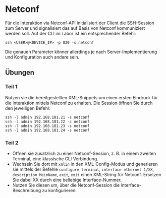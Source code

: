 # Netconf
Für die Interaktion via Netconf-API initialisiert der Client die SSH-Session zum Server und signalisiert das auf Basis von Netconf kommuniziert werden soll. Auf der CLI im Labor ist ein entsprechender Befehl:
```
ssh <USER>@<DEVICE_IP> -p 830 -s netconf
```
Die genauen Parameter könner allerdings je nach Server-Implementierung und Konfiguration auch andere sein.

## Übungen
### Teil 1
Nutzen sie die bereitgestellten XML-Snippets um einen ersten Eindruck für die Interaktion mittels Netconf zu erhalten.
Die Session öffnen Sie durch den jeweiligen Befehl:
```
ssh -l admin 192.168.181.21 -s netconf
ssh -l admin 192.168.181.22 -s netconf
ssh -l admin 192.168.181.23 -s netconf
ssh -l admin 192.168.181.24 -s netconf
```
### Teil 2
- Öffnen sie zusätzlich zu einer Netconf-Session, z. B. in einem zweiten Terminal, eine klassische CLI Verbindung.
- Wechseln Sie dort mit `xmlin` in den XML-Config-Modus und generieren sie mittels der Befehle `configure terminal`, `interface ethernet 1/XX`, `description MeinName`, `exit`, `exit` einen XML-String für Netconf. Ersetzen Sie dabei XX durch eine beliebige Interface-Nummer.
- Nutzen Sie diesen um, über die Netconf-Session die Interface-Beschreibung zu konfigurieren.